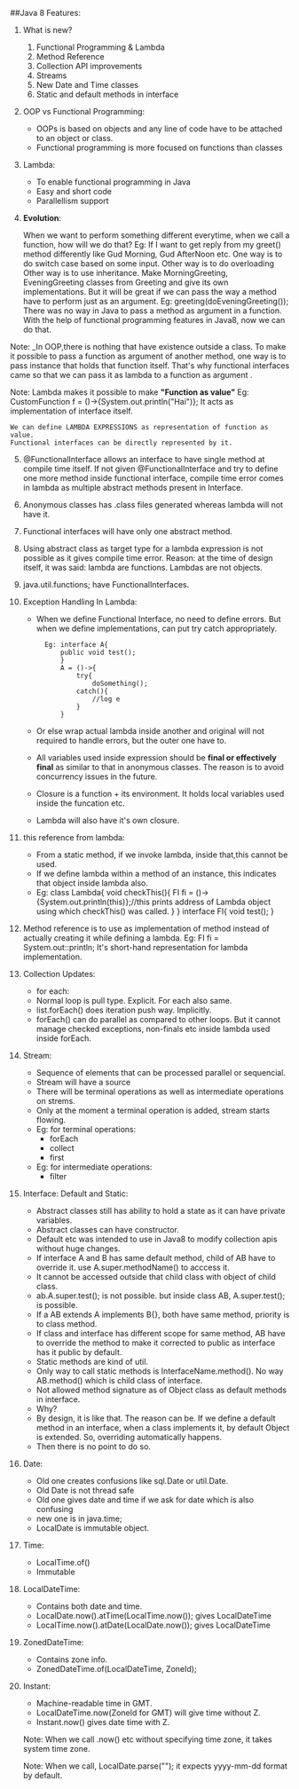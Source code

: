 ##Java 8 Features:
1.  What is new?
    1. Functional Programming & Lambda
    2. Method Reference
    3. Collection API improvements
    4. Streams
    5. New Date and Time classes
    6. Static and default methods in interface
2. OOP vs Functional Programming:
    * OOPs is based on objects and any line of code have to be attached to an object or class.
    * Functional programming is more focused on functions than classes

3. Lambda:
    * To enable functional programming in Java
    * Easy and short code
    * Parallellism support
4. **Evolution**:
   
    When we want to perform something different everytime, when we call a function, how will we do that?
    Eg: If I want to get reply from my greet() method differently like Gud Morning, Gud AfterNoon etc.
   One way is to do switch case based on some input.
   Other way is to do overloading
   Other way is to use inheritance. Make MorningGreeting, EveningGreeting classes from Greeting and give its own implementations.
   But it will be great if we can pass the way a method have to perform just as an argument.
   Eg: greeting(doEveningGreeting());
   There was no way in Java to pass a method as argument in a function.
   With the help of functional programming features in Java8, now we can do that.
   
    
Note: _In OOP,there is nothing that have existence outside a class. To make it possible to pass a function as argument of another method, one way is to pass instance that holds that function itself.
        That's why functional interfaces came so that we can pass it as lambda to a function as argument .

Note: Lambda makes it possible to make **"Function as value"**
        Eg: CustomFunction f = ()->{System.out.println("Hai")};
        It acts as implementation of interface itself.
~~~~
We can define LAMBDA EXPRESSIONS as representation of function as value. 
Functional interfaces can be directly represented by it.
~~~~
5. @FunctionalInterface allows an interface to have single method at compile time itself.
    If not given @FunctionalInterface and try to define one more method inside functional interface, compile time error comes in lambda as multiple abstract methods present in Interface.
6. Anonymous classes has .class files generated whereas lambda will not have it.
7. Functional interfaces will have only one abstract method.
8. Using abstract class as target type for a lambda expression is not possible as it gives compile time error.
   Reason: at the time of design itself, it was said: lambda are functions. Lambdas are not objects.
9. java.util.functions; have FunctionalInterfaces.   
10. Exception Handling In Lambda:
    * When we define Functional Interface, no need to define errors. But when we define implementations, can put try catch appropriately.
        
            Eg: interface A{
                public void test();
                }
                A = ()->{
                    try{
                        doSomething();
                    catch(){
                        //log e
                    }
                }
    * Or else wrap actual lambda inside another and original will not required to handle errors, but the outer one have to.
    * All variables used inside expression should be **final or effectively final** as similar to that in anonymous classes.
      The reason is to avoid concurrency issues in the future.
    * Closure is a function + its environment. It holds local variables used inside the funcation etc.
    * Lambda will also have it's own closure.
11. this reference from lambda:
    * From a static method, if we invoke lambda, inside that,this cannot be used.
    * If we define lambda within a method of an instance, this indicates that object inside lambda also.
    * Eg: class Lambda{
                void checkThis(){
                    FI fi = ()->{System.out.println(this)};//this prints address of Lambda object using which checkThis() was called.
                }
          }
          interface FI{
            void test();
            }
12. Method reference is to use as implementation of method instead of actually creating it while defining a lambda.
    Eg: FI fi = System.out::println;
    It's  short-hand representation for lambda implementation.
13. Collection Updates:
    * for each:
    * Normal loop is pull type. Explicit. For each also same.
    * list.forEach() does iteration push way. Implicitly.
    * forEach() can do parallel as compared to other loops. But it cannot manage checked exceptions, non-finals etc inside lambda used inside forEach.
14. Stream:
    * Sequence of elements that can be processed parallel or sequencial.
    * Stream will have a source
    * There will be terminal operations as well as intermediate operations on strems.
    * Only at the moment a terminal operation is added, stream starts flowing.
    * Eg: for terminal operations:
        * forEach
        * collect
        * first
    * Eg: for intermediate operations:
        * filter
15. Interface: Default and Static:
    * Abstract classes still has ability to hold a state as it can have private variables. 
    * Abstract classes can have constructor.
    * Default etc was intended to use in Java8 to modify collection apis without huge changes.
    * If interface A and B has same default method, child of AB have to override it. use A.super.methodName() to acccess it.
    * It cannot be accessed outside that child class with object of child class.
    * ab.A.super.test(); is not possible. but inside class AB, A.super.test(); is possible.
    * If a AB extends A implements B{}, both have same method, priority is to class method.
    * If class and interface has different scope for same method, AB have to override the method to make it corrected to public as interface has it public by default.
    * Static methods are kind of util.
    * Only way to call static methods is InterfaceName.method(). No way AB.method() which is child class of interface.
    * Not allowed method signature as of Object class as default methods in interface.
    * Why?
    * By design, it is like that. The reason can be. If we define a default method in an interface, when a class implements it, by default Object is extended. So, overriding automatically happens.
    * Then there is no point to do so.
16. Date:
    * Old one creates confusions like sql.Date or util.Date.
    * Old Date is not thread safe
    * Old one gives date and time if we ask for date which is also confusing
    * new one is in java.time;
    * LocalDate is immutable object.
17. Time:
    * LocalTime.of()
    * Immutable
18. LocalDateTime:
    * Contains both date and time.
    * LocalDate.now().atTime(LocalTime.now()); gives LocalDateTime
    * LocalTime.now().atDate(LocalDate.now()); gives LocalDateTime
19. ZonedDateTime:
    * Contains zone info.
    * ZonedDateTime.of(LocalDateTime, ZoneId);
20. Instant:
    * Machine-readable time in GMT.
    * LocalDateTime.now(ZoneId for GMT) will give time without Z.
    * Instant.now() gives date time with Z.
    
    Note: When we call .now() etc without specifying time zone, it takes system time zone.
    
    Note: When we call, LocalDate.parse(""); it expects yyyy-mm-dd format by default.